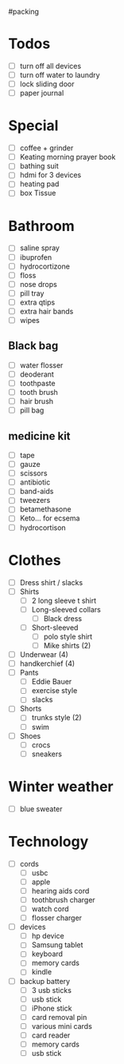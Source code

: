 #packing

# Todos
- [ ] turn off all devices
- [ ] turn off water to laundry
- [ ] lock sliding door
- [ ] paper journal
# Special

- [ ] coffee + grinder
- [ ] Keating morning prayer book
- [ ] bathing suit
- [ ] hdmi for 3 devices
- [ ] heating pad
- [ ] box Tissue

# Bathroom
- [ ] saline spray
- [ ] ibuprofen
- [ ] hydrocortizone
- [ ] floss
- [ ] nose drops 
- [ ] pill tray
- [ ] extra qtips
- [ ] extra hair bands
- [ ] wipes

## Black bag

- [ ] water flosser
- [ ] deoderant 
- [ ] toothpaste
- [ ] tooth brush
- [ ] hair brush
- [ ] pill bag

## medicine kit
- [ ] tape
- [ ] gauze
- [ ] scissors
- [ ] antibiotic
- [ ] band-aids
- [ ] tweezers
- [ ] betamethasone
- [ ] Keto... for ecsema
- [ ] hydrocortison

# Clothes
- [ ] Dress shirt / slacks
- [ ] Shirts
	- [ ] 2 long sleeve t shirt
	- [ ] Long-sleeved collars
		- [ ] Black dress
	- [ ] Short-sleeved
		- [ ] polo style shirt
		- [ ] Mike shirts (2)
- [ ] Underwear (4)
- [ ] handkerchief (4)
- [ ] Pants
	- [ ] Eddie Bauer
	- [ ] exercise style
	- [ ] slacks
- [ ] Shorts
	- [ ] trunks style (2)
	- [ ] swim 
- [ ]  Shoes
	 - [ ] crocs  
	 - [ ] sneakers
# Winter weather

- [ ] blue sweater
# Technology

- [ ] cords
	- [ ] usbc
	- [ ] apple
	- [ ] hearing aids cord
	- [ ] toothbrush charger
	- [ ] watch cord
	- [ ] flosser charger
- [ ] devices
	- [ ] hp device
	- [ ] Samsung tablet
	- [ ] keyboard
	- [ ] memory cards
	- [ ] kindle
- [ ] backup battery
	- [ ] 3 usb sticks
	- [ ] usb stick
	- [ ] iPhone stick
	- [ ] card removal pin
	- [ ] various mini cards
	- [ ] card reader
	- [ ] memory cards 
	- [ ] usb stick
